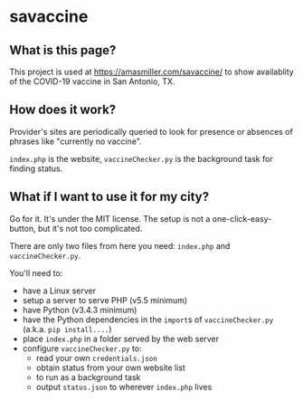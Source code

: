 # savaccine

## What is this page?

This project is used at https://amasmiller.com/savaccine/ to show availablity of the COVID-19 vaccine in San Antonio, TX.

## How does it work?

Provider's sites are periodically queried to look for presence or absences of phrases like "currently no vaccine".

`index.php` is the website, `vaccineChecker.py` is the background task for finding status.

## What if I want to use it for my city?

Go for it.  It's under the MIT license.  The setup is not a one-click-easy-button, but it's not too complicated.

There are only two files from here you need: `index.php` and `vaccineChecker.py`.

You'll need to:
* have a Linux server
* setup a server to serve PHP (v5.5 minimum)
* have Python (v3.4.3 minimum)
* have the Python dependencies in the `import`s of `vaccineChecker.py` (a.k.a. `pip install....`)
* place `index.php` in a folder served by the web server
* configure `vaccineChecker.py` to:
  * read your own `credentials.json`
  * obtain status from your own website list
  * to run as a background task
  * output `status.json` to wherever `index.php` lives
